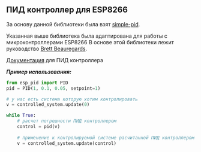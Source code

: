 ## ПИД контроллер для ESP8266


За основу данной библиотеки была взят [simple-pid](https://github.com/m-lundberg/simple-pid/blob/master/README.md#simple-pid).

Указанная выше библиотека была адаптирована для работы с микроконтроллерами ESP8266
В основе этой библиотеки лежит руководство [Brett Beauregards](http://brettbeauregard.com/blog/2011/04/improving-the-beginners-pid-introduction/).

[Документация](https://simple-pid.readthedocs.io/en/latest/simple_pid.html#module-simple_pid.PID) для ПИД контроллера

***Пример использования:***
```python
from esp_pid import PID
pid = PID(1, 0.1, 0.05, setpoint=1)

# у нас есть система которую хотим контролировать
v = controlled_system.update(0)

while True:
    # расчет погрешности ПИД контроллером
    control = pid(v)
    
    # применение к контролируемой системе расчитанной ПИД контроллером новой погрешности
    v = controlled_system.update(control)
```
